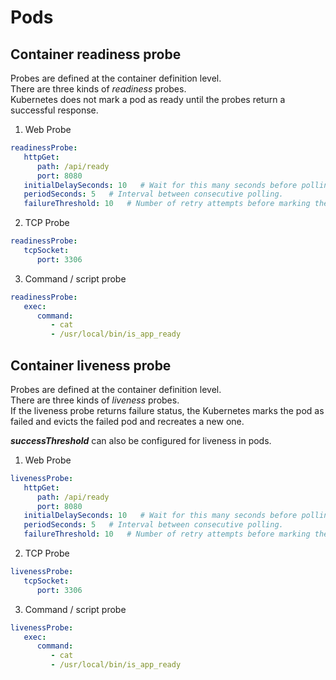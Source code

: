 # Pods
## Container **readiness** probe
Probes are defined at the container definition level.  
There are three kinds of _readiness_ probes.  
Kubernetes does not mark a pod as ready until the probes return a successful response.
1. Web Probe

```yaml
readinessProbe:
   httpGet:
      path: /api/ready
      port: 8080
   initialDelaySeconds: 10   # Wait for this many seconds before polling for readiness.
   periodSeconds: 5   # Interval between consecutive polling.
   failureThreshold: 10   # Number of retry attempts before marking the pod as failed.
```
2. TCP Probe

```yaml
readinessProbe:
   tcpSocket:
      port: 3306
```
3. Command / script probe  

```yaml
readinessProbe:
   exec:
      command:
         - cat
         - /usr/local/bin/is_app_ready
```

## Container **liveness** probe
Probes are defined at the container definition level.  
There are three kinds of _liveness_ probes.  
If the liveness probe returns failure status, the Kubernetes marks the pod as failed and evicts the failed pod and recreates a new one.

__*successThreshold*__ can also be configured for liveness in pods.

1. Web Probe

```yaml
livenessProbe:
   httpGet:
      path: /api/ready
      port: 8080
   initialDelaySeconds: 10   # Wait for this many seconds before polling for liveness.
   periodSeconds: 5   # Interval between consecutive polling.
   failureThreshold: 10   # Number of retry attempts before marking the pod as failed.
```
2. TCP Probe

```yaml
livenessProbe:
   tcpSocket:
      port: 3306
```
3. Command / script probe  

```yaml
livenessProbe:
   exec:
      command:
         - cat
         - /usr/local/bin/is_app_ready
```